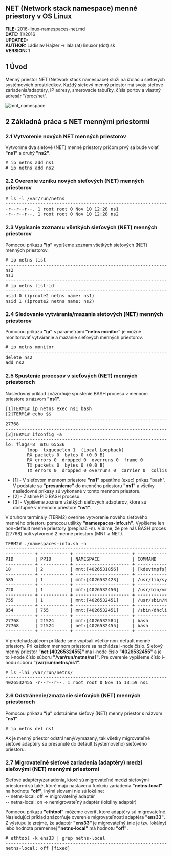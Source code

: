 

## NET (Network stack namespace) menné priestory v OS Linux

**FILE:** 2016-linux-namespaces-net.md  
**DATE:** 11/2016  
**UPDATED:**  
**AUTHOR:** Ladislav Hajzer -> lala (at) linuxor (dot) sk  
**VERSION:** 1  


## 1 Úvod

Menný priestor NET (Network stack namespace) slúži na izoláciu sieťových systémových prostriedkov. Každý sieťový menný priestor má svoje sieťové zariadenia/adaptéry, IP adresy, smerovacie tabuľky, čísla portov a vlastný adresár "/proc/net".

![mnt_namespace](http://www.linuxor.sk/howtoz/images/net_namespace_v01.png)


## 2 Základná práca s NET mennými priestormi



### 2.1 Vytvorenie nových NET menných priestorov

Vytvoríme dva sieťové (NET) menné priestory pričom prvý sa bude volať **"ns1"** a druhý **"ns2"**.

<pre>
# ip netns add ns1
# ip netns add ns2
</pre>



### 2.2 Overenie vzniku nových sieťových (NET) menných priestorov

<pre>
# ls -l /var/run/netns
----------------------------------------------------------------------------------------------------------------
-r--r--r--. 1 root root 0 Nov 10 12:28 ns1
-r--r--r--. 1 root root 0 Nov 10 12:28 ns2
</pre>



### 2.3 Vypísanie zoznamu všetkých sieťových (NET) menných priestorov

Pomocou príkazu **"ip"** vypíšeme zoznam všetkých sieťových (NET) menných priestorov.

<pre>
# ip netns list
----------------------------------------------------------------------------------------------------------------
ns2
ns1
----------------------------------------------------------------------------------------------------------------
# ip netns list-id
----------------------------------------------------------------------------------------------------------------
nsid 0 (iproute2 netns name: ns1)
nsid 1 (iproute2 netns name: ns2)
</pre>



### 2.4 Sledovanie vytvárania/mazania sieťových (NET) menných priestorov

Pomocou príkazu **"ip"** s parametrami **"netns monitor"** je možné monitorovať vytváranie a mazanie sieťových menných priestorov.

<pre>
# ip netns monitor
----------------------------------------------------------------------------------------------------------------
delete ns2
add ns2
</pre>



### 2.5 Spustenie procesov v sieťových (NET) menných priestoroch


Nasledovný príklad znázorňuje spustenie BASH procesu v mennom priestore s názvom **"ns1"**.


<pre>
[1]TERM1# ip netns exec ns1 bash
[2]TERM1# echo $$
----------------------------------------------------------------------------------------------------------------
27768
----------------------------------------------------------------------------------------------------------------
[3]TERM1# ifconfig -a
----------------------------------------------------------------------------------------------------------------
lo: flags=8<LOOPBACK>  mtu 65536
        loop  txqueuelen 1  (Local Loopback)
        RX packets 0  bytes 0 (0.0 B)
        RX errors 0  dropped 0  overruns 0  frame 0
        TX packets 0  bytes 0 (0.0 B)
        TX errors 0  dropped 0 overruns 0  carrier 0  collisions 0
</pre>

- [1] - V sieťovom mennom priestore **"ns1"** spustíme (exec) príkaz "bash".  
V podstate sa **"presunieme"** do menného priestoru **"ns1"** a všetky nasledovné príkazy sú vykonané v tomto mennom priestore.  
- [2] - Zistíme PID BASH procesu.  
- [3] - Vypíšeme zoznam všetkých sieťových adaptérov, ktoré sú dostupné v mennom priestore **"ns1"**.

V druhom terminály (TERM2) overíme vytvorenie nového sieťového menného priestoru pomocou utilitky **"namespaces-info.sh"**. Vypíšeme len non-default menné priestory (prepínač -n). Vidíme, že pre náš BASH proces (27768) boli vytvorené 2 menné priestory (MNT a NET).

<pre>
TERM2# ./namespaces-info.sh -n
----------------------------------------------------------------------------------------------------------------
---------- + ---------- + -------------------- + ----------------------------------------
PID        | PPID       | NAMESPACE            | COMMAND
---------- + ---------- + -------------------- + ----------------------------------------
18         | 2          | mnt:[4026531856]     | [kdevtmpfs]
---------- + ---------- + -------------------- + ----------------------------------------
585        | 1          | mnt:[4026532423]     | /usr/lib/systemd/systemd-udevd
---------- + ---------- + -------------------- + ----------------------------------------
720        | 1          | mnt:[4026532450]     | /usr/bin/vmtoolsd
---------- + ---------- + -------------------- + ----------------------------------------
755        | 1          | mnt:[4026532451]     | /usr/sbin/NetworkManager
---------- + ---------- + -------------------- + ----------------------------------------
854        | 755        | mnt:[4026532451]     | /sbin/dhclient
---------- + ---------- + -------------------- + ----------------------------------------
27768      | 21524      | mnt:[4026532584]     | bash
27768      | 21524      | net:[4026532455]     | bash
---------- + ---------- + -------------------- + ----------------------------------------
</pre>


V predchadzajúcom príklade sme vypísali všetky non-default menné priestory. Pri každom mennom priestore sa nachádza i-node číslo. Sieťový menný priestor **"net:[4026532455]"** ma i-node číslo **"4026532455"** a je to i-node číslo súboru 
**"/var/run/netns/ns1"**. Pre overenie vypíšeme číslo i-nodu súboru **"/var/run/netns/ns1"**.

<pre>
# ls -lhi /var/run/netns/
----------------------------------------------------------------------------------------------------------------
4026532455 -r--r--r--. 1 root root 0 Nov 15 13:59 ns1
</pre>



### 2.6 Odstránenie/zmazanie sieťových (NET) menných priestoroch


Pomocou príkazu **"ip"** odstránime sieťový (NET) menný priestor s názvom **"ns1"**.

<pre>
# ip netns del ns1
</pre>

Ak je menný priestor odstránený/vymazaný, tak všetky migrovateľné sieťové adaptéry sú presunuté do default (systémového) sieťového priestoru.



### 2.7 Migrovateľné sieťové zariadenia (adaptéry) medzi sieťovými (NET) mennými priestormi

Sieťové adaptéry/zariadenia, ktoré sú migrovateľné medzi sieťovými priestormi sú také, ktoré majú nastavenú funkciu zariadenia **"netns-local"** na hodnotu **"off"**, inými slovami nie sú lokálne:  
\-- netns-local: off -> migrovateľný adaptér  
\-- netns-local: on  -> nemigrovateľný adaptér (lokálny adaptér)


Pomocou príkazu **"ethtool"** môžeme overiť, ktoré adaptéry sú migrovateľné. Nasledujúci príklad znázorňuje overenie migrovateľnosti adaptéra **"ens33"**. Z výstupu je zrejmé, že adaptér **"ens33"** je migrovateľný (nie je tzv. lokálny) lebo hodnota premennej **"netns-local"** má hodnotu **"off"**.

<pre>
# ethtool -k ens33 | grep netns-local
----------------------------------------------------------------------------------------------------------------
netns-local: off [fixed]
</pre>

